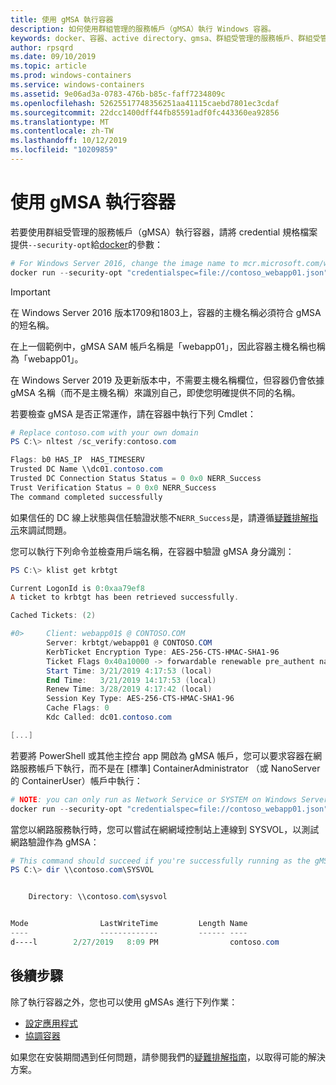 ```yaml
---
title: 使用 gMSA 執行容器
description: 如何使用群組管理的服務帳戶（gMSA）執行 Windows 容器。
keywords: docker、容器、active directory、gmsa、群組受管理的服務帳戶、群組受管理的服務帳戶
author: rpsqrd
ms.date: 09/10/2019
ms.topic: article
ms.prod: windows-containers
ms.service: windows-containers
ms.assetid: 9e06ad3a-0783-476b-b85c-faff7234809c
ms.openlocfilehash: 52625517748356251aa41115caebd7801ec3cdaf
ms.sourcegitcommit: 22dcc1400dff44fb85591adf0fc443360ea92856
ms.translationtype: MT
ms.contentlocale: zh-TW
ms.lasthandoff: 10/12/2019
ms.locfileid: "10209859"
---
```

# <a name="run-a-container-with-a-gmsa"></a>使用 gMSA 執行容器

若要使用群組受管理的服務帳戶（gMSA）執行容器，請將 credential 規格檔案提供`--security-opt`給[docker](https://docs.docker.com/engine/reference/run)的參數：

```powershell
# For Windows Server 2016, change the image name to mcr.microsoft.com/windows/servercore:ltsc2016
docker run --security-opt "credentialspec=file://contoso_webapp01.json" --hostname webapp01 -it mcr.microsoft.com/windows/servercore:ltsc2019 powershell
```

>[!IMPORTANT]
>在 Windows Server 2016 版本1709和1803上，容器的主機名稱必須符合 gMSA 的短名稱。

在上一個範例中，gMSA SAM 帳戶名稱是「webapp01」，因此容器主機名稱也稱為「webapp01」。

在 Windows Server 2019 及更新版本中，不需要主機名稱欄位，但容器仍會依據 gMSA 名稱（而不是主機名稱）來識別自己，即使您明確提供不同的名稱。

若要檢查 gMSA 是否正常運作，請在容器中執行下列 Cmdlet：

```powershell
# Replace contoso.com with your own domain
PS C:\> nltest /sc_verify:contoso.com

Flags: b0 HAS_IP  HAS_TIMESERV
Trusted DC Name \\dc01.contoso.com
Trusted DC Connection Status Status = 0 0x0 NERR_Success
Trust Verification Status = 0 0x0 NERR_Success
The command completed successfully
```

如果信任的 DC 線上狀態與信任驗證狀態不`NERR_Success`是，請遵循[疑難排解指示](gmsa-troubleshooting.md#check-the-container)來調試問題。

您可以執行下列命令並檢查用戶端名稱，在容器中驗證 gMSA 身分識別：

```powershell
PS C:\> klist get krbtgt

Current LogonId is 0:0xaa79ef8
A ticket to krbtgt has been retrieved successfully.

Cached Tickets: (2)

#0>     Client: webapp01$ @ CONTOSO.COM
        Server: krbtgt/webapp01 @ CONTOSO.COM
        KerbTicket Encryption Type: AES-256-CTS-HMAC-SHA1-96
        Ticket Flags 0x40a10000 -> forwardable renewable pre_authent name_canonicalize
        Start Time: 3/21/2019 4:17:53 (local)
        End Time:   3/21/2019 14:17:53 (local)
        Renew Time: 3/28/2019 4:17:42 (local)
        Session Key Type: AES-256-CTS-HMAC-SHA1-96
        Cache Flags: 0
        Kdc Called: dc01.contoso.com

[...]
```

若要將 PowerShell 或其他主控台 app 開啟為 gMSA 帳戶，您可以要求容器在網路服務帳戶下執行，而不是在 [標準] ContainerAdministrator （或 NanoServer 的 ContainerUser）帳戶中執行：

```powershell
# NOTE: you can only run as Network Service or SYSTEM on Windows Server 1709 and later
docker run --security-opt "credentialspec=file://contoso_webapp01.json" --hostname webapp01 --user "NT AUTHORITY\NETWORK SERVICE" -it mcr.microsoft.com/windows/servercore:ltsc2019 powershell
```

當您以網路服務執行時，您可以嘗試在網網域控制站上連線到 SYSVOL，以測試網路驗證作為 gMSA：

```powershell
# This command should succeed if you're successfully running as the gMSA
PS C:\> dir \\contoso.com\SYSVOL


    Directory: \\contoso.com\sysvol


Mode                LastWriteTime         Length Name
----                -------------         ------ ----
d----l        2/27/2019   8:09 PM                contoso.com
```

## <a name="next-steps"></a>後續步驟

除了執行容器之外，您也可以使用 gMSAs 進行下列作業：

- [設定應用程式](gmsa-configure-app.md)
- [協調容器](gmsa-orchestrate-containers.md)

如果您在安裝期間遇到任何問題，請參閱我們的[疑難排解指南](gmsa-troubleshooting.md)，以取得可能的解決方案。
